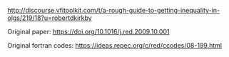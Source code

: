 http://discourse.vfitoolkit.com/t/a-rough-guide-to-getting-inequality-in-olgs/219/18?u=robertdkirkby

Original paper:
https://doi.org/10.1016/j.red.2009.10.001

Original fortran codes:
https://ideas.repec.org/c/red/ccodes/08-199.html
